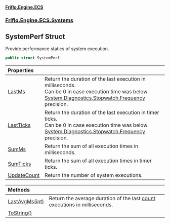 #### [Friflo.Engine.ECS](index.md 'index')
### [Friflo.Engine.ECS.Systems](Friflo.Engine.ECS.Systems.md 'Friflo.Engine.ECS.Systems')

## SystemPerf Struct

Provide performance statics of system execution.

```csharp
public struct SystemPerf
```

| Properties | |
| :--- | :--- |
| [LastMs](SystemPerf.LastMs.md 'Friflo.Engine.ECS.Systems.SystemPerf.LastMs') | Return the duration of the last execution in milliseconds. <br/>            Can be 0 in case execution time was below [System.Diagnostics.Stopwatch.Frequency](https://docs.microsoft.com/en-us/dotnet/api/System.Diagnostics.Stopwatch.Frequency 'System.Diagnostics.Stopwatch.Frequency') precision. |
| [LastTicks](SystemPerf.LastTicks.md 'Friflo.Engine.ECS.Systems.SystemPerf.LastTicks') | Return the duration of the last execution in timer ticks. <br/>             Can be 0 in case execution time was below [System.Diagnostics.Stopwatch.Frequency](https://docs.microsoft.com/en-us/dotnet/api/System.Diagnostics.Stopwatch.Frequency 'System.Diagnostics.Stopwatch.Frequency') precision. |
| [SumMs](SystemPerf.SumMs.md 'Friflo.Engine.ECS.Systems.SystemPerf.SumMs') | Return the sum of all execution times in milliseconds. |
| [SumTicks](SystemPerf.SumTicks.md 'Friflo.Engine.ECS.Systems.SystemPerf.SumTicks') | Return the sum of all execution times in timer ticks. |
| [UpdateCount](SystemPerf.UpdateCount.md 'Friflo.Engine.ECS.Systems.SystemPerf.UpdateCount') | Return the number of system executions. |

| Methods | |
| :--- | :--- |
| [LastAvgMs(int)](SystemPerf.LastAvgMs(int).md 'Friflo.Engine.ECS.Systems.SystemPerf.LastAvgMs(int)') | Return the average duration of the last [count](SystemPerf.LastAvgMs(int).md#Friflo.Engine.ECS.Systems.SystemPerf.LastAvgMs(int).count 'Friflo.Engine.ECS.Systems.SystemPerf.LastAvgMs(int).count') executions in milliseconds. |
| [ToString()](SystemPerf.ToString().md 'Friflo.Engine.ECS.Systems.SystemPerf.ToString()') | |
